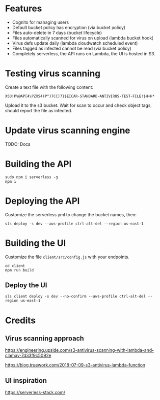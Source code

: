 # Features

- Cognito for managing users
- Default bucket policy has encryption (via bucket policy)
- Files auto-delete in 7 days (bucket lifecycle)
- Files automatically scanned for virus on upload (lambda bucket hook)
- Virus defs update daily (lambda cloudwatch scheduled event)
- Files tagged as infected cannot be read (via bucket policy)
- Completely serverless, the API runs on Lambda, the UI is hosted in S3.

# Testing virus scanning

Create a text file with the following content:

```
X5O!P%@AP[4\PZX54(P^)7CC)7}$EICAR-STANDARD-ANTIVIRUS-TEST-FILE!$H+H*
```

Upload it to the s3 bucket. Wait for scan to occur and check object tags, should report the file as infected.

# Update virus scanning engine

TODO: Docs

# Building the API

```
sudo npm i serverless -g
npm i
```

# Deploying the API

Customize the serverless.yml to change the bucket names, then:

```
sls deploy -s dev --aws-profile ctrl-alt-del --region us-east-1
```

# Building the UI

Customize the file `client/src/config.js` with your endpoints.

```
cd client
npm run build
```

## Deploy the UI

```
sls client deploy -s dev --no-confirm --aws-profile ctrl-alt-del --region us-east-1
```

# Credits

## Virus scanning approach

https://engineering.upside.com/s3-antivirus-scanning-with-lambda-and-clamav-7d33f9c5092e

https://blog.truework.com/2018-07-09-s3-antivirus-lambda-function

## UI inspiration

https://serverless-stack.com/
